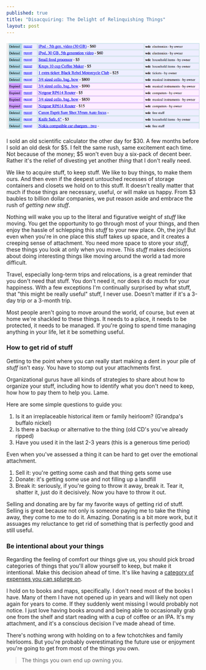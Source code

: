 ```yaml
---
published: true
title: "Disacquiring: The Delight of Relinquishing Things"
layout: post
---
```


![I don't miss any of this stuff](/images/cl-posts.png)

I sold an old scientific calculator the other day for $30. A few months
before I sold an old desk for $5. I felt the same rush, same excitement
each time. Not because of the money; $5 won't even buy a six-pack of
decent beer. Rather it's the relief of divesting yet another *thing*
that I don't really need.

We like to acquire stuff, to keep stuff. We like to buy things, to make
them ours. And then even if the deepest untouched recesses of storage
containers and closets we hold on to this stuff. It doesn't really
matter that much if those things are necessary, useful, or will make us
happy. From $3 baubles to billion dollar companies, we put reason aside
and embrace the rush of *getting new stuff*.

Nothing will wake you up to the literal and figurative weight of *stuff*
like moving. You get the opportunity to go through most of your things,
and then enjoy the hassle of schlepping this *stuff* to your new place.
Oh, the joy! But even when you're in one place this stuff takes up
space, and it creates a creeping sense of attachment. You need more
space to store your *stuff*, these things you look at only when you
move.  This *stuff* makes decisions about doing interesting things like
moving around the world a tad more difficult.

Travel, especially long-term trips and relocations, is a great reminder
that you don't need that stuff. You don't need it, nor does it do much
for your happiness. With a few exceptions I'm continually surprised by
what stuff, that "this might be really useful" stuff, I never use.
Doesn't matter if it's a 3-day trip or a 3-month trip.

Most people aren't going to move around the world, of course, but even
at home we're shackled to these things. It needs to a place, it needs to
be protected, it needs to be managed. If you're going to spend time
managing anything in your life, let it be something useful.

### How to get rid of stuff

Getting to the point where you can really start making a dent in your
pile of *stuff* isn't easy. You have to stomp out your attachments
first.

Organizational gurus have all kinds of strategies to share about how to
organize your stuff, including how to identify what you don't need to
keep, how how to pay them to help you. Lame.

Here are some simple questions to guide you:

1. Is it an irreplaceable historical item or family heirloom? (Grandpa's
   buffalo nickel)
2. Is there a backup or alternative to the thing (old CD's you've
   already ripped)
3. Have you used it in the last 2-3 years (this is a generous time
   period)

Even when you've assessed a thing it can be hard to get over the
emotional attachment.

1. Sell it: you're getting some cash and that thing gets some use
2. Donate: it's getting some use and not filling up a landfill
3. Break it: seriously, if you're going to throw it away, break it. Tear
   it, shatter it, just do it decisively. Now you have to throw it out.

Selling and donating are by far my favorite ways of getting rid of
stuff. Selling is great because not only is someone paying me to take
the thing away, they come to me to do it. Amazing. Donating is a bit
more work, but it assuages my reluctance to get rid of something that is
perfectly good and still useful.

### Be intentional about your things

Regarding the feeling of comfort our things give us, you should pick
broad categories of things that you'll allow yourself to keep, but make
it intentional. Make this decision ahead of time. It's like having a
[category of expenses you can splurge
on](http://www.iwillteachyoutoberich.com/conscious-spending/).

I hold on to books and maps, specifically. I don't need most of the
books I have. Many of them I have not opened up in years and will likely
not open again for years to come. If they suddenly went missing I would
probably not notice. I just love having books around and being able to
occasionally grab one from the shelf and start reading with a cup of
coffee or an IPA. It's my attachment, and it's a conscious decision I've
made ahead of time.

There's nothing wrong with holding on to a few tchotchkes and family
heirlooms. But you're probably overestimating the future use or
enjoyment you're going to get from most of the things you own.

> The things you own end up owning you.
